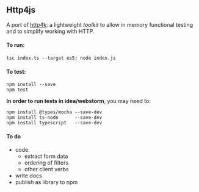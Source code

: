 ## Http4js

A port of [http4k](https://github.com/http4k/http4k): a lightweight _toolkit_ to allow in memory functional testing and to simplify working with HTTP. 

#### To run: 

`tsc index.ts --target es5; node index.js`

#### To test:

```
npm install --save
npm test
```

**In order to run tests in idea/webstorm**, you may need to:

```
npm install @types/mocha --save-dev
npm install ts-node      --save-dev
npm install typescript   --save-dev 
```

#### To do

- code:
  - extract form data
  - ordering of filters 
  - other client verbs
- write docs
- publish as library to npm
